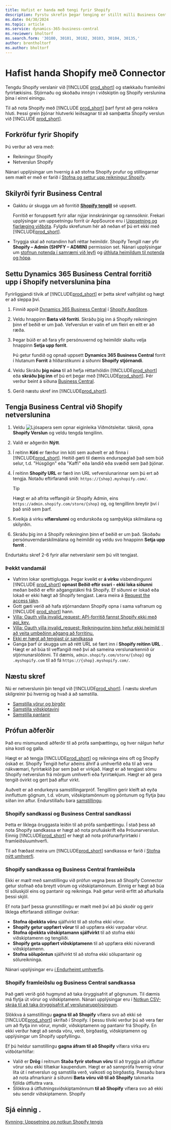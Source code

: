```yaml
---
title: Hafist er handa með tengi fyrir Shopify
description: Fyrstu skrefin þegar tenging er stillt milli Business Central og Shopify.
ms.date: 04/30/2024
ms.topic: article
ms.service: dynamics-365-business-central
ms.reviewer: bholtorf
ms.search.form: '30100, 30101, 30102, 30103, 30104, 30135,'
author: brentholtorf
ms.author: bholtorf
---
```


# Hafist handa Shopify með Connector

Tengdu Shopify verslanir við [!INCLUDE [prod_short](../includes/prod_short.md)] og stækkaðu framleiðni fyrirtækisins. Stjórnaðu og skoðaðu innsýn í viðskiptin og Shopify verslunina þína í einni einingu.

Til að nota Shopify með [!INCLUDE [prod_short](../includes/prod_short.md)] þarf fyrst að gera nokkra hluti. Þessi grein þjónar hlutverki leiðsagnar til að samþætta Shopify verslun við [!INCLUDE [prod_short](../includes/prod_short.md)].

## Forkröfur fyrir Shopify

Þú verður að vera með:

- Reikningur Shopify 
- Netverslun Shopify 

Nánari upplýsingar um hvernig á að stofna Shopify prufur og stillingarnar sem mælt er með er farið í [Stofna og settur upp reikningur Shopify](shopify-account.md).

## Skilyrði fyrir Business Central

- Gakktu úr skugga um að forritið **[Shopify tengill](https://go.microsoft.com/fwlink/?linkid=2196238)** sé uppsett.

  Forritið er foruppsett fyrir allar nýjar innskráningar og rannsóknir. Frekari upplýsingar um uppsetningu forrit úr AppSource eru í [Uppsetning og fjarlæging viðbóta](../ui-extensions-install-uninstall.md#install). Fylgdu skrefunum hér að neðan ef þú ert ekki með [!INCLUDE[prod_short](../includes/prod_short.md)].

- Tryggja skal að notandinn hafi réttar heimildir. Shopify Tengill nær yfir **Shopify  – Admin (SHPFY – ADMIN)** permission set. Nánari upplýsingar um [stofnun notenda í samræmi við leyfi](../ui-how-users-permissions.md) og [úthluta heimildum til notenda og hópa](../ui-define-granular-permissions.md).

## Settu Dynamics 365 Business Central forritið upp í Shopify netverslunina þína

Fyrirliggjandi tilvik af [!INCLUDE[prod_short](../includes/prod_short.md)] er þetta skref valfrjálst og hægt er að sleppa því.

1. Finnið appið [Dynamics 365 Business Central](https://apps.shopify.com/dynamics-365-business-central) í [Shopify AppStore](https://apps.shopify.com/).
2. Veldu hnappinn **Bæta við forriti**. Skráðu þig inn á Shopify reikninginn þinn ef beðið er um það. Vefverslun er valin ef um fleiri en eitt er að ræða.
3. Þegar búið er að fara yfir persónuvernd og heimildir skaltu velja hnappinn **Setja upp forrit**.

   Þú getur fundið og opnað uppsett **Dynamics 365 Business Central** forrit í hlutanum **Forrit** á hliðarstikunni á síðunni **Shopify stjórnandi**.
4. Veldu Skráðu **þig núna** til að hefja réttarhöldin [!INCLUDE[prod_short](../includes/prod_short.md)] eða **skráðu þig inn** ef þú ert þegar með [!INCLUDE[prod_short](../includes/prod_short.md)]. Þér verður beint á síðuna [Business Central](https://businesscentral.dynamics.com).
5. Gerið næstu skref inn [!INCLUDE[prod_short](../includes/prod_short.md)].

## Tengja Business Central við Shopify netverslunina

1. Veldu ![Ljósapera sem opnar eiginleika Viðmótsleitar.](../media/ui-search/search_small.png "Segðu mér hvað þú vilt gera") táknið, opna **Shopify Verslun** og veldu tengda tengilinn.
2. Valið er aðgerðin **Nýtt**.  
3. Í reitinn **Kóti** er færður inn kóti sem auðvelt er að finna í [!INCLUDE[prod_short](../includes/prod_short.md)]. Heitið gæti til dæmis endurspeglað það sem búð selur, t.d. "Húsgögn" eða "Kaffi" eða landið eða svæðið sem það þjónar.
4. Í reitinn **Shopify URL** er færð inn URL vefverslunarinnar sem þú ert að tengja. Notaðu eftirfarandi snið: `https://{shop}.myshopify.com/`.

   > [!TIP]
   > Hægt er að afrita veffangið úr Shopify Admin, eins `https://admin.shopify.com/store/{shop}` og, og tengillinn breytir því í það snið sem þarf.

5. Kveikja á virku **vífærslunni** og endurskoða og samþykkja skilmálana og skilyrðin.
6. Skráðu þig inn á Shopify reikninginn þinn ef beðið er um það. Skoðaðu persónuverndarskilmálana og heimildir og veldu svo hnappinn **Setja upp forrit** .

Endurtaktu skref 2-6 fyrir allar netverslanir sem þú vilt tengjast.

### Þekkt vandamál

- Vafrinn lokar sprettiglugga. Þegar kveikt er **á virku** vísbendingunni [!INCLUDE [prod_short](../includes/prod_short.md)]  **opnast Beðið eftir svari - ekki loka síðunni** meðan beðið er eftir aðgangstákni frá Shopify. Ef síðunni er lokað eða lokað er ekki hægt að Shopify tengjast. Læra meira á [Request the access tákn](troubleshoot.md#request-the-access-token).
- Gott gæti verið að hafa stjórnandann Shopify opna í sama vafranum og [!INCLUDE [prod_short](../includes/prod_short.md)] hann.
- [Villa: Oauth villa invalid_request: API-forritið fannst Shopify ekki með api_key.](troubleshoot.md#error-oauth-error-invalid_request-could-not-find-shopify-api-application-with-api_key)
- [Villa: Oauth villa invalid_request: Reikningurinn þinn hefur ekki heimild til að veita umbeðinn aðgang að forritinu.](troubleshoot.md#error-oauth-error-invalid_request-your-account-does-not-have-permission-to-grant-the-requested-access-for-this-app)
- [Ekki er hægt að tengjast úr sandkassa](troubleshoot.md#verify-and-enable-permissions-to-make-http-requests-in-a-non-production-environment)
- Ganga þarf úr skugga um að rétt URL sé fært inn í **Shopify reitinn URL** . Hægt er að búa til veffangið með því að sameina verslunarkennið úr stjórnunarslóðinni. Til dæmis, `admin.shopify.com/store/{shop}`  og `.myshopify.com` til að fá `https://{shop}.myshopify.com/`.

## Næstu skref

Nú er netverslunin þín tengd við [!INCLUDE[prod_short](../includes/prod_short.md)]. Í næstu skrefum skilgreinir þú hvernig og hvað á að samstilla.

- [Samstilla vörur og birgðir](synchronize-items.md)
- [Samstilla viðskiptavini](synchronize-customers.md)
- [Samstilla pantanir](synchronize-orders.md)

## Prófun aðferðir

Það eru mismunandi aðferðir til að prófa samþættingu, og hver nálgun hefur sína kosti og galla.

Hægt er að tengja [!INCLUDE[prod_short](../includes/prod_short.md)] og reikninga eins oft og Shopify óskað er.  Shopify Tengið hefur aðeins áhrif á umhverfið eða til að vera nákvæmari, fyrirtækið þar sem það er virkjað. Hægt er að tengjast sömu Shopify netverslun frá mörgum umhverfi eða fyrirtækjum. Hægt er að gera tengið óvirkt og gert það aftur virkt.

Auðvelt er að endurkeyra samstillingarpróf. Tengillinn gerir kleift að eyða innfluttum gögnum, t.d. vörum, viðskiptamönnum og pöntunum og flytja þau síðan inn aftur. Endurstillaðu bara [samstillingu](troubleshoot.md#reset-sync).

### Shopify sandkassi og Business Central sandkassi

Þetta er líklega öruggasta leiðin til að prófa samþættingu. Í stað þess að nota Shopify sandkassa er hægt að nota prufuáskrift eða Þróunarverslun. Einnig [!INCLUDE[prod_short](../includes/prod_short.md)] er hægt að nota prófunarfyrirtæki í framleiðsluumhverfi.

Til að fræðast meira um [!INCLUDE[prod_short](../includes/prod_short.md)] sandkassa er farið í [Stofna nýtt umhverfi](/dynamics365/business-central/dev-itpro/administration/tenant-admin-center-environments#create-a-new-environment).

### Shopify sandkassa og Business Central framleiðsla

Ekki er *mælt* með samstillingu við prófun vegna þess að Shopify Connector getur stofnað eða breytt vörum og viðskiptamönnum. Einnig er hægt að búa til söluskjöl eins og pantanir og reikninga. Það getur verið erfitt að afturkalla þessi skjöl.

Ef nota þarf þessa grunnstillingu er mælt með því að þú skoðir og gerir líklega eftirfarandi stillingar óvirkar:

- **Stofna óþekkta vöru** sjálfvirkt til að stofna ekki vörur.
- **Shopify getur uppfært vörur** til að uppfæra ekki varpaðar vörur.
- **Stofna óþekkta viðskiptamann sjálfvirkt** til að stofna ekki viðskiptamenn og tengiliði.
- **Shopify geta uppfært viðskiptamenn** til að uppfæra ekki núverandi viðskiptamenn.
- **Stofna sölupöntun** sjálfvirkt til að stofna ekki sölupantanir og sölureikninga.

Nánari upplýsingar eru [í Endurheimt umhverfis](/dynamics365/business-central/dev-itpro/administration/tenant-admin-center-backup-restore).

### Shopify framleiðslu og Business Central sandkassa

Það gæti verið góð hugmynd að taka öryggisafrit af gögnunum. Til dæmis má flytja út vörur og viðskiptamenn. Nánari upplýsingar eru í [Notkun CSV-skráa til að taka öryggisafrit af verslunarupplýsingum](https://help.shopify.com/en/manual/shopify-admin/duplicate-store#using-csv-files-to-back-up-store-information).

Slökkva á samstillingu **gagna til að Shopify** vífæra svo að ekki sé [!INCLUDE[prod_short](../includes/prod_short.md)] skrifað í Shopify. Í þessu tilviki verður þú að vera fær um að flytja inn vörur, myndir, viðskiptamenn og pantanir frá Shopify. En ekki verður hægt að senda vöru, verð, birgðastig, viðskiptamenn og upplýsingar um Shopify uppfyllingu.

Ef þú heldur samstillingu **gagna áfram til að Shopify** vífæra virka eru viðbótarhlífar:

- Valið er **Drög** í reitnum **Staða fyrir stofnun vöru** til að tryggja að útfluttar vörur séu ekki tiltækar kaupendum. Hægt er að sannprófa hvernig vörur líta út í netverslun og samstilla verð, valkosti og birgðastig. Passaðu bara að nota afmarkanir á síðunni **Bæta vöru við til að Shopify** takmarka fjölda útfluttra vara.
- Slökkva á útflutningsviðskiptamönnum **til að Shopify** vífæra svo að ekki séu sendir viðskiptamenn. Shopify

## Sjá einnig .

[Kynning: Uppsetning og notkun Shopify tengis](walkthrough-setting-up-and-using-shopify.md)  

